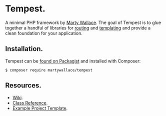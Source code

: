 # Tempest.

A minimal PHP framework by [Marty Wallace](http://martywallace.com). The goal of Tempest is to glue together a handful of libraries for [routing](https://github.com/nikic/FastRoute) and [templating](https://github.com/twigphp/Twig) and provide a clean foundation for your application.

## Installation.

Tempest can be [found on Packagist](https://packagist.org/packages/martywallace/tempest) and installed with Composer:

	$ composer require martywallace/tempest

## Resources.

* [Wiki](https://github.com/MartyWallace/Tempest/wiki).
* [Class Reference](http://reference.tempest.martywallace.com).
* [Example Project Template](https://github.com/MartyWallace/tempest-template).
